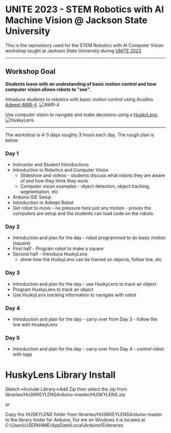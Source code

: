 # UNITE 2023 - STEM Robotics with AI Machine Vision @ Jackson State University


This is the reposistory used for the STEM Robotics with AI Computer Vision workshop taught at Jackson State University during [UNITE 2023](https://www.usaeop.com/program/unite/)

---

## Workshop Goal

**Students leave with an undestanding of basic motion control and how computer vision allows robots to "see".**



Introduce students to robotics with basic motion control using Arudino [Adeept AWR-4](https://www.adeept.com/awr-a_p0132.html).
![AWR-4](https://www.adeept.com/u_file/2001/products/17/ac965932da.jpg.500x500.jpg)


Use computer vision to navigate and make decisions using a [HuskyLens](https://www.dfrobot.com/huskylens.html).
![HuskyLens](https://www.dfrobot.com/image/landingpage/fun.png)

---

The workshop is 4-5 days roughly 3 hours each day.  The rough plan is below

### Day 1
- Instructor and Student Introductions
- Introduction to Robotics and Computer Vision
    - Slideshow and videos - students discuss what robots they are aware of and how they think they work
    - Computer vision examples - object detection, object tracking, segmentation, etc
- Arduino IDE Setup
- Introduction to Adeept Robot
- Get robot to move - no pressure here just any motion - proves the computers are setup and the students can load code on the robots

### Day 2
- Introduction and plan for the day - robot programmed to do basic motion (square)
- First half - Program robot to make a square
- Second half - Introduce HuskyLens
    - show how the HuskyLens can be trained on objects, follow line, etc

### Day 3
- Introduction and plan for the day - use HuskyLens to track an object
- Program HuskyLens to track an object
- Use HuskyLens tracking information to navigate with robot

### Day 4
- Introduction and plan for the day - carry over from Day 3 - follow the line with HuskeyLens

### Day 5
- Introduction and plan for the day - carry over from Day 4 - control robot with tags




# HuskyLens Library Install
Sketch->Include Library->Add Zip then select the zip from libraries/HUSKKEYLENSArduino-master/HUSKYLENS.zip

or

Copy the HUSKYLENS folder from libraries/HUSKKEYLENSArduino-master to the library folder for Arduino, For me on Windows it is located at C:\Users\USERNAME\AppData\Local\Arduino15\libraries
    

